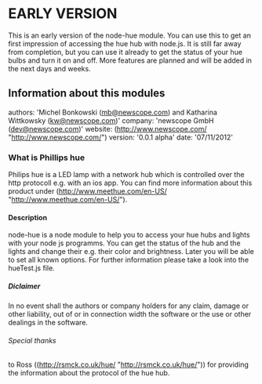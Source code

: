 # EARLY VERSION

This is an early version of the node-hue module. You can use this to get an first impression of accessing the hue hub with node.js. It is still far away from completion, but you can use it already to get the status of your hue bulbs and turn it on and off. More features are planned and will be added in the next days and weeks.

## Information about this modules

authors: 'Michel Bonkowski (mb@newscope.com) and Katharina Wittkowsky (kw@newscope.com)'
company: 'newscope GmbH (dev@newscope.com)'
website: (http://www.newscope.com/ "http://www.newscope.com/")
version: '0.0.1 alpha'
date: '07/11/2012'

### What is Phillips hue

Philips hue is a LED lamp with a network hub which is controlled over the http protocoll e.g. with an ios app. You can find more information about this product under (http://www.meethue.com/en-US/ "http://www.meethue.com/en-US/").


#### Description

node-hue is a node module to help you to access your hue hubs and lights with your node js programms. You can get the status of the hub and the lights and change their e.g. their color and brightness. Later you will be able to set all known options. For further information please take a look into the hueTest.js file.

##### Diclaimer

In no event shall the authors or company holders for any claim, damage or other liability, out of or in connection width the software or the use or other dealings in the software. 


###### Special thanks 

to Ross ((http://rsmck.co.uk/hue/ "http://rsmck.co.uk/hue/")) for providing the information about the protocol of the hue hub.
